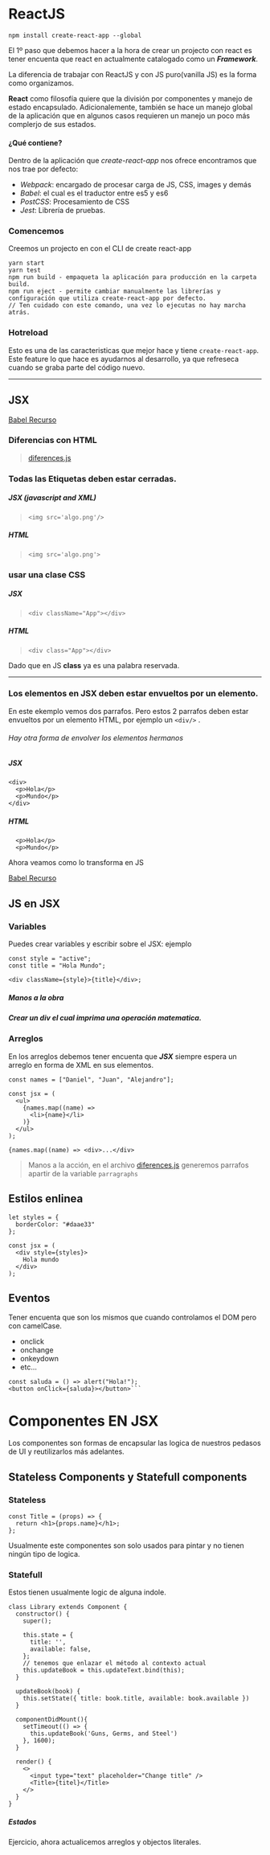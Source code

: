 # ReactJS

`npm install create-react-app --global`

El 1º paso que debemos hacer a la hora de crear un projecto con react es
tener encuenta que react en actualmente catalogado como un _**Framework**_.

La diferencia de trabajar con ReactJS y con JS puro(vanilla JS) es la forma
como organizamos.

**React** como filosofía quiere que la división por componentes y manejo de estado encapsulado. Adicionalemente,
también se hace un manejo global de la aplicación que en algunos casos requieren un manejo un poco más
complerjo de sus estados.

#### ¿Qué contiene?

Dentro de la aplicación que _create-react-app_ nos ofrece encontramos que nos trae por
defecto:

- _Webpack_: encargado de procesar carga de JS, CSS, images y demás
- _Babel_: el cual es el traductor entre es5 y es6
- _PostCSS_: Procesamiento de CSS
- _Jest_: Librería de pruebas.

### Comencemos

Creemos un projecto en con el CLI de create react-app

```
yarn start
yarn test
npm run build - empaqueta la aplicación para producción en la carpeta build.
npm run eject - permite cambiar manualmente las librerías y configuración que utiliza create-react-app por defecto.
// Ten cuidado con este comando, una vez lo ejecutas no hay marcha atrás.
```

### Hotreload

Esto es una de las caracteristicas que mejor hace y tiene `create-react-app`. Este feature
lo que hace es ayudarnos al desarrollo, ya que refreseca cuando se graba parte del código nuevo.

---

## JSX

[Babel Recurso](https://babeljs.io/repl#?browsers=&build=&builtIns=false&spec=false&loose=false&code_lz=DwEwlgbgfAFgpgGwQewAQFcB2JnAPTjRA&debug=false&forceAllTransforms=false&shippedProposals=false&circleciRepo=&evaluate=false&fileSize=false&timeTravel=false&sourceType=module&lineWrap=true&presets=es2015%2Creact%2Cstage-2&prettier=false&targets=&version=7.9.0&externalPlugins=)

### Diferencias con HTML

> [diferences.js](./2-differences/src/App.js)

### Todas las Etiquetas deben estar cerradas.

##### JSX (javascript and XML)

> `<img src='algo.png'/>`

##### HTML

> `<img src='algo.png'>`

### usar una clase CSS

##### JSX

> `<div className="App"></div>`

##### HTML

> `<div class="App"></div>`

Dado que en JS **class** ya es una palabra reservada.

---

### Los elementos en JSX deben estar envueltos por un elemento.

En este ekemplo vemos dos parrafos. Pero estos 2 parrafos deben estar envueltos
por un elemento HTML, por ejemplo un `<div/>` .

###### Hay otra forma de envolver los elementos hermanos

##### JSX

```
<div>
  <p>Hola</p>
  <p>Mundo</p>
</div>
```

##### HTML

```
  <p>Hola</p>
  <p>Mundo</p>
```

Ahora veamos como lo transforma en JS

[Babel Recurso](https://babeljs.io/repl#?browsers=&build=&builtIns=false&spec=false&loose=false&code_lz=DwEwlgbgfAFgpgGwQewAQFcB2JnAPTjRA&debug=false&forceAllTransforms=false&shippedProposals=false&circleciRepo=&evaluate=false&fileSize=false&timeTravel=false&sourceType=module&lineWrap=true&presets=es2015%2Creact%2Cstage-2&prettier=false&targets=&version=7.9.0&externalPlugins=)

## JS en JSX

### Variables

Puedes crear variables y escribir sobre el JSX: ejemplo

```
const style = "active";
const title = "Hola Mundo";

<div className={style}>{title}</div>;
```

##### Manos a la obra

##### Crear un div el cual imprima una operación matematica.

### Arreglos

En los arreglos debemos tener encuenta que **_JSX_** siempre espera un arreglo en forma
de XML en sus elementos.

```
const names = ["Daniel", "Juan", "Alejandro"];

const jsx = (
  <ul>
    {names.map((name) =>
      <li>{name}</li>
    )}
  </ul>
);
```

`{names.map((name) => <div>...</div>`

> Manos a la acción, en el archivo [diferences.js](./2-differences/src/App.js)
> generemos parrafos apartir de la variable `parragraphs`

## Estilos enlinea

```
let styles = {
  borderColor: "#daae33"
};

const jsx = (
  <div style={styles}>
    Hola mundo
  </div>
);
```

## Eventos

Tener encuenta que son los mismos que cuando controlamos el DOM pero con camelCase.

- onclick
- onchange
- onkeydown
- etc...

````
const saluda = () => alert("Hola!");
<button onClick={saluda}></button>```
````

# Componentes EN JSX

Los componentes son formas de encapsular las logica de nuestros pedasos de UI
y reutilizarlos más adelantes.

## Stateless Components y Statefull components

### Stateless

```
const Title = (props) => {
  return <h1>{props.name}</h1>;
};
```

Usualmente este componentes son solo usados para pintar y
no tienen ningún tipo de logica.

### Statefull

Estos tienen usualmente logic de alguna indole.

```
class Library extends Component {
  constructor() {
    super();

    this.state = {
      title: '',
      available: false,
    };
    // tenemos que enlazar el método al contexto actual
    this.updateBook = this.updateText.bind(this);
  }

  updateBook(book) {
    this.setState({ title: book.title, available: book.available })
  }

  componentDidMount(){
    setTimeout(() => {
      this.updateBook('Guns, Germs, and Steel')
    }, 1600);
  }

  render() {
    <>
      <input type="text" placeholder="Change title" />
      <Title>{titel}</Title>
    </>
  }
}
```

##### Estados

Ejercicio, ahora actualicemos arreglos y objectos literales.
